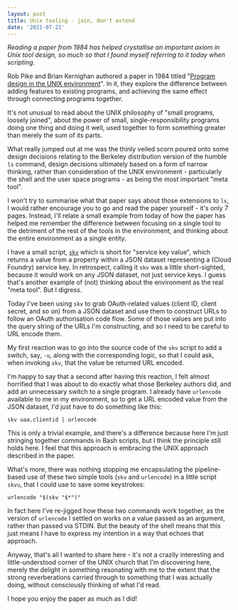 ```yaml
---
layout: post
title: Unix tooling - join, don't extend
date: '2021-07-21'
---
```


_Reading a paper from 1984 has helped crystallise an important axiom in Unix tool design, so much so that I found myself referring to it today when scripting._

Rob Pike and Brian Kernighan authored a paper in 1984 titled "[Program design in the UNIX environment](https://nymity.ch/sybilhunting/pdf/Pike1983a.pdf)". In it, they explore the difference between adding features to existing programs, and achieving the same effect through connecting programs together.

It's not unusual to read about the UNIX philosophy of "small programs, loosely joined", about the power of small, single-responsibility programs doing one thing and doing it well, used together to form something greater than merely the sum of its parts.

What really jumped out at me was the thinly veiled scorn poured onto some design decisions relating to the Berkeley distribution version of the humble `ls` command, design decisions ultimately based on a form of narrow thinking, rather than consideration of the UNIX environment - particularly the shell and the user space programs - as being the most important "meta tool".

I won't try to summarise what that paper says about those extensions to `ls`, I would rather encourage you to go and read the paper yourself - it's only 7 pages. Instead, I'll relate a small example from today of how the paper has helped me remember the difference between focusing on a single tool to the detriment of the rest of the tools in the environment, and thinking about the entire environment as a single entity.

I have a small script, [`skv`](https://github.com/qmacro/dotfiles/blob/master/scripts/skv) which is short for "service key value", which returns a value from a property within a JSON dataset representing a (Cloud Foundry) service key. In retrospect, calling it `skv` was a little short-sighted, because it would work on any JSON dataset, not just service keys. I guess that's another example of (not) thinking about the environment as the real "meta tool". But I digress.

Today I've been using `skv` to grab OAuth-related values (client ID, client secret, and so on) from a JSON dataset and use them to construct URLs to follow an OAuth authorisation code flow. Some of those values are put into the query string of the URLs I'm constructing, and so I need to be careful to URL encode them.

My first reaction was to go into the source code of the `skv` script to add a switch, say, `-u`, along with the corresponding logic, so that I could ask, when invoking `skv`, that the value be returned URL encoded.

I'm happy to say that a second after having this reaction, I felt almost horrified that I was about to do exactly what those Berkeley authors did, and add an unnecessary switch to a single program. I already have `urlencode` available to me in my environment, so to get a URL encoded value from the JSON dataset, I'd just have to do something like this:

```
skv uaa.clientid | urlencode
```

This is only a trivial example, and there's a difference because here I'm just stringing together commands in Bash scripts, but I think the principle still holds here. I feel that this approach is embracing the UNIX approach described in the paper.

What's more, there was nothing stopping me encapsulating the pipeline-based use of these two simple tools (`skv` and `urlencode`) in a little script `skvu`, that I could use to save some keystrokes:

```
urlencode "$(skv "$*")"
```

In fact here I've re-jigged how these two commands work together, as the version of `urlencode` I settled on works on a value passed as an argument, rather than passed via STDIN. But the beauty of the shell means that this just means I have to express my intention in a way that echoes that approach.

Anyway, that's all I wanted to share here - it's not a crazily interesting and little-understood corner of the UNIX church that I'm discovering here, merely the delight in something resonating with me to the extent that the strong reverberations carried through to something that I was actually doing, without consciously thinking of what I'd read.

I hope you enjoy the paper as much as I did!
